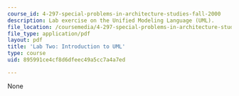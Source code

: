 ```yaml
---
course_id: 4-297-special-problems-in-architecture-studies-fall-2000
description: Lab exercise on the Unified Modeling Language (UML).
file_location: /coursemedia/4-297-special-problems-in-architecture-studies-fall-2000/895991ce4cf8d6dfeec49a5cc7a4a7ed_UML3.pdf
file_type: application/pdf
layout: pdf
title: 'Lab Two: Introduction to UML'
type: course
uid: 895991ce4cf8d6dfeec49a5cc7a4a7ed

---
```

None